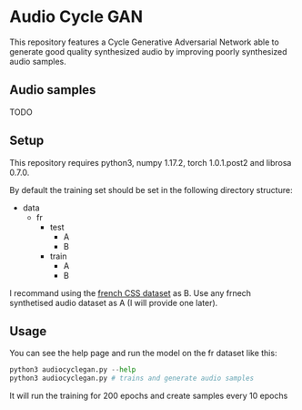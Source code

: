 # Audio Cycle GAN

This repository features a Cycle Generative Adversarial Network able to generate
good quality synthesized audio by improving poorly synthesized audio samples.

## Audio samples

TODO

## Setup

This repository requires python3, numpy 1.17.2, torch 1.0.1.post2 and librosa 0.7.0.

By default the training set should be set in the following directory structure:

- data
  - fr
    - test
      - A
      - B
    - train
      - A
      - B

I recommand using the [french CSS dataset](http://kaggle.com/bryanpark/french-single-speaker-speech-dataset) as B. Use any frnech synthetised audio dataset as A (I will provide one later).

## Usage

You can see the help page and run the model on the fr dataset like this:

```python
python3 audiocyclegan.py --help
python3 audiocyclegan.py # trains and generate audio samples
```

It will run the training for 200 epochs and create samples every 10 epochs
